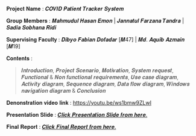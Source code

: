 𝐏𝐫𝐨𝐣𝐞𝐜𝐭 𝐍𝐚𝐦𝐞 : 𝑪𝑶𝑽𝑰𝑫 𝑷𝒂𝒕𝒊𝒆𝒏𝒕 𝑻𝒓𝒂𝒄𝒌𝒆𝒓 𝑺𝒚𝒔𝒕𝒆𝒎

𝐆𝐫𝐨𝐮𝐩 𝐌𝐞𝐦𝐛𝐞𝐫𝐬 : 𝑴𝒂𝒉𝒎𝒖𝒅𝒖𝒍 𝑯𝒂𝒔𝒂𝒏 𝑬𝒎𝒐𝒏 | 𝑱𝒂𝒏𝒏𝒂𝒕𝒖𝒍 𝑭𝒂𝒓𝒛𝒂𝒏𝒂 𝑻𝒂𝒏𝒅𝒓𝒂 | 𝑺𝒂𝒅𝒊𝒂 𝑺𝒐𝒃𝒉𝒂𝒏𝒂 𝑹𝒊𝒅𝒊

𝐒𝐮𝐩𝐞𝐫𝐯𝐢𝐬𝐢𝐧𝐠 𝐅𝐚𝐜𝐮𝐥𝐭𝐲 : 𝑫𝒊𝒃𝒚𝒐 𝑭𝒂𝒃𝒊𝒂𝒏 𝑫𝒐𝒇𝒂𝒅𝒂𝒓 [𝑴47] | 𝑴𝒅. 𝑨𝒒𝒖𝒊𝒃 𝑨𝒛𝒎𝒂𝒊𝒏 [𝑴19]

𝐂𝐨𝐧𝐭𝐞𝐧𝐭𝐬 :

> 𝑰𝒏𝒕𝒓𝒐𝒅𝒖𝒄𝒕𝒊𝒐𝒏,
> 𝑷𝒓𝒐𝒋𝒆𝒄𝒕 𝑺𝒄𝒆𝒏𝒂𝒓𝒊𝒐,
> 𝑴𝒐𝒕𝒊𝒗𝒂𝒕𝒊𝒐𝒏,
> 𝑺𝒚𝒔𝒕𝒆𝒎 𝒓𝒆𝒒𝒖𝒆𝒔𝒕,
> 𝑭𝒖𝒏𝒄𝒕𝒊𝒐𝒏𝒂𝒍 & 𝑵𝒐𝒏 𝒇𝒖𝒏𝒄𝒕𝒊𝒐𝒏𝒂𝒍 𝒓𝒆𝒒𝒖𝒊𝒓𝒆𝒎𝒆𝒏𝒕𝒔,
> 𝑼𝒔𝒆 𝒄𝒂𝒔𝒆 𝒅𝒊𝒂𝒈𝒓𝒂𝒎,
> 𝑨𝒄𝒕𝒊𝒗𝒊𝒕𝒚 𝒅𝒊𝒂𝒈𝒓𝒂𝒎,
> 𝑺𝒆𝒒𝒖𝒆𝒏𝒄𝒆 𝒅𝒊𝒂𝒈𝒓𝒂𝒎,
> 𝑫𝒂𝒕𝒂 𝒇𝒍𝒐𝒘 𝒅𝒊𝒂𝒈𝒓𝒂𝒎,
> 𝑾𝒊𝒏𝒅𝒐𝒘𝒔 𝒏𝒂𝒗𝒊𝒈𝒂𝒕𝒊𝒐𝒏 𝒅𝒊𝒂𝒈𝒓𝒂𝒎 &
> 𝑪𝒐𝒏𝒄𝒍𝒖𝒔𝒊𝒐𝒏

𝐃𝐞𝐧𝐨𝐧𝐬𝐭𝐫𝐚𝐭𝐢𝐨𝐧 𝐯𝐢𝐝𝐞𝐨 𝐥𝐢𝐧𝐤 : https://youtu.be/ws1bmw9ZLwI

𝐏𝐫𝐞𝐬𝐞𝐧𝐭𝐚𝐭𝐢𝐨𝐧 𝐒𝐥𝐢𝐝𝐞 : [𝑪𝒍𝒊𝒄𝒌 𝑷𝒓𝒆𝒔𝒆𝒏𝒕𝒂𝒕𝒊𝒐𝒏 𝑺𝒍𝒊𝒅𝒆 𝒇𝒓𝒐𝒎 𝒉𝒆𝒓𝒆.](https://github.com/mahmudul-hasan-emon/CSE471-System-Analysis-and-Design/files/7175147/COVID.Patient.Tracker.slide.pptx)

𝐅𝐢𝐧𝐚𝐥 𝐑𝐞𝐩𝐨𝐫𝐭 : [𝑪𝒍𝒊𝒄𝒌 𝑭𝒊𝒏𝒂𝒍 𝑹𝒆𝒑𝒐𝒓𝒕 𝒇𝒓𝒐𝒎 𝒉𝒆𝒓𝒆.](https://github.com/mahmudul-hasan-emon/CSE471-System-Analysis-and-Design/files/7175149/COVID.Patient.Tracker.report.pdf)
